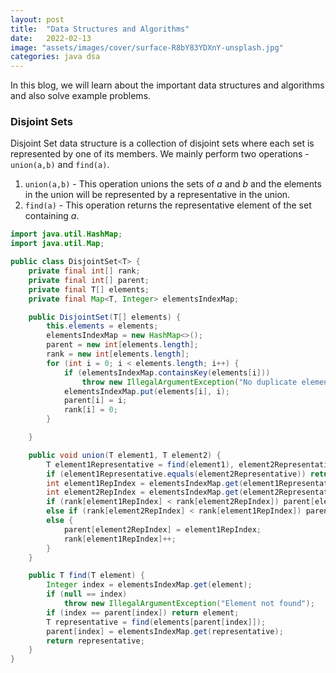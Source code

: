 ```yaml
---
layout: post
title:  "Data Structures and Algorithms"
date:   2022-02-13
image: "assets/images/cover/surface-R8bY83YDXnY-unsplash.jpg"
categories: java dsa
---
```


In this blog, we will learn about the important data structures and algorithms
and also solve example problems. 

### Disjoint Sets

Disjoint Set data structure is a collection of disjoint sets where each set is
represented by one of its members. We mainly perform two operations - `union(a,b)` and
`find(a)`.

1. `union(a,b)` - This operation unions the sets of *a* and *b* and the elements in the union will be 
represented by a representative in the union.
2. `find(a)` - This operation returns the representative element of the set containing *a*.

```java
import java.util.HashMap;
import java.util.Map;

public class DisjointSet<T> {
    private final int[] rank;
    private final int[] parent;
    private final T[] elements;
    private final Map<T, Integer> elementsIndexMap;

    public DisjointSet(T[] elements) {
        this.elements = elements;
        elementsIndexMap = new HashMap<>();
        parent = new int[elements.length];
        rank = new int[elements.length];
        for (int i = 0; i < elements.length; i++) {
            if (elementsIndexMap.containsKey(elements[i]))
                throw new IllegalArgumentException("No duplicate elements allowed");
            elementsIndexMap.put(elements[i], i);
            parent[i] = i;
            rank[i] = 0;
        }

    }

    public void union(T element1, T element2) {
        T element1Representative = find(element1), element2Representative = find(element2);
        if (element1Representative.equals(element2Representative)) return;
        int element1RepIndex = elementsIndexMap.get(element1Representative);
        int element2RepIndex = elementsIndexMap.get(element2Representative);
        if (rank[element1RepIndex] < rank[element2RepIndex]) parent[element1RepIndex] = element2RepIndex;
        else if (rank[element2RepIndex] < rank[element1RepIndex]) parent[element2RepIndex] = element1RepIndex;
        else {
            parent[element2RepIndex] = element1RepIndex;
            rank[element1RepIndex]++;
        }
    }

    public T find(T element) {
        Integer index = elementsIndexMap.get(element);
        if (null == index)
            throw new IllegalArgumentException("Element not found");
        if (index == parent[index]) return element;
        T representative = find(elements[parent[index]]);
        parent[index] = elementsIndexMap.get(representative);
        return representative;
    }
}
```